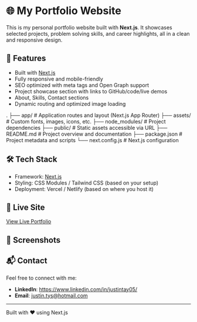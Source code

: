 # 🌐 My Portfolio Website

This is my personal portfolio website built with **Next.js**. It showcases selected projects, problem solving skills, and career highlights, all in a clean and responsive design.

## 🚀 Features

- Built with [Next.js](https://nextjs.org/)
- Fully responsive and mobile-friendly
- SEO optimized with meta tags and Open Graph support
- Project showcase section with links to GitHub/code/live demos
- About, Skills, Contact sections
- Dynamic routing and optimized image loading

.
├── app/ # Application routes and layout (Next.js App Router)
├── assets/ # Custom fonts, images, icons, etc.
├── node_modules/ # Project dependencies
├── public/ # Static assets accessible via URL
├── README.md # Project overview and documentation
├── package.json # Project metadata and scripts
└── next.config.js # Next.js configuration

## 🛠️ Tech Stack

- Framework: [Next.js](https://nextjs.org/)
- Styling: CSS Modules / Tailwind CSS (based on your setup)
- Deployment: Vercel / Netlify (based on where you host it)

## 🔗 Live Site

[View Live Portfolio](https://www.justintay.com)

## 📸 Screenshots

## 📬 Contact

Feel free to connect with me:

- **LinkedIn**: https://www.linkedin.com/in/justintay05/
- **Email**: justin.tys@hotmail.com

---

Built with ❤️ using Next.js
